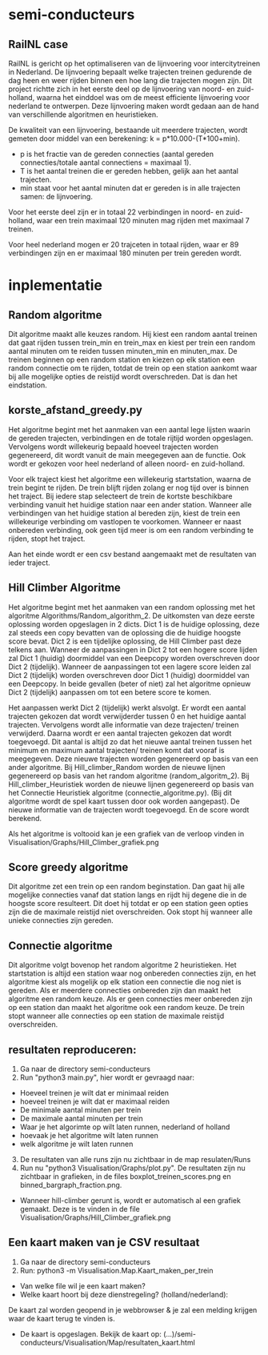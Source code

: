 # semi-conducteurs
## RailNL case
RailNL is gericht op het optimaliseren van de lijnvoering voor intercitytreinen in Nederland. De lijnvoering bepaalt welke trajecten treinen gedurende de dag heen en weer rijden binnen een hoe lang die trajecten mogen zijn. Dit project richtte zich in het eerste deel op de lijnvoering van noord- en zuid-holland, waarna het einddoel was om de meest efficiente lijnvoering voor nederland te ontwerpen.
Deze lijnvoering maken wordt gedaan aan de hand van verschillende algoritmen en heuristieken. 

De kwaliteit van een lijnvoering, bestaande uit meerdere trajecten, wordt gemeten door middel van een berekening: k = p\*10.000-(T\*100+min). 
* p is het fractie van de gereden connecties (aantal gereden connecties/totale aantal connectiens = maximaal 1).
* T is het aantal treinen die er gereden hebben, gelijk aan het aantal trajecten.
* min staat voor het aantal minuten dat er gereden is in alle trajecten samen: de lijnvoering. 

Voor het eerste deel zijn er in totaal 22 verbindingen in noord- en zuid-holland, waar een trein maximaal 120 minuten mag rijden met maximaal 7 treinen.

Voor heel nederland mogen er 20 trajceten in totaal rijden, waar er 89 verbindingen zijn en er maximaal 180 minuten per trein gereden wordt. 

# inplementatie
## Random algoritme
Dit algoritme maakt alle keuzes random. Hij kiest een random aantal treinen dat gaat rijden tussen trein_min en trein_max en 
kiest per trein een random aantal minuten om te reiden tussen minuten_min en minuten_max. De treinen beginnen op een random station 
en kiezen op elk station een random connectie om te rijden, totdat de trein op een station aankomt waar bij alle mogelijke opties de reistijd wordt overschreden. Dat is dan het eindstation. 

## korste_afstand_greedy.py
Het algoritme begint met het aanmaken van een aantal lege lijsten waarin de gereden trajecten, verbindingen en de totale rijtijd worden opgeslagen. Vervolgens wordt willekeurig bepaald hoeveel trajecten worden gegenereerd, dit wordt vanuit de main meegegeven aan de functie. Ook wordt er gekozen voor heel nederland of alleen noord- en zuid-holland.

Voor elk traject kiest het algoritme een willekeurig startstation, waarna de trein begint te rijden. De trein blijft rijden zolang er nog tijd over is binnen het traject. Bij iedere stap selecteert de trein de kortste beschikbare verbinding vanuit het huidige station naar een ander station. Wanneer alle verbindingen van het huidige station al bereden zijn, kiest de trein een willekeurige verbinding om vastlopen te voorkomen. Wanneer er naast onbereden verbinding, ook geen tijd meer is om een random verbinding te rijden, stopt het traject.

Aan het einde wordt er een csv bestand aangemaakt met de resultaten van ieder traject.

## Hill Climber Algoritme
Het algoritme begint met het aanmaken van een random oplossing met het algoritme Algorithms/Random_algorithm_2. De uitkomsten van deze eerste oplossing worden opgeslagen in 2 dicts. Dict 1 is de huidige oplossing, deze zal steeds een copy bevatten van de oplossing die de huidige hoogste score bevat. Dict 2 is een tijdelijke oplossing, de Hill Climber past deze telkens aan. Wanneer de aanpassingen in Dict 2 tot een hogere score lijden zal Dict 1 (huidig) doormiddel van een Deepcopy worden overschreven door Dict 2 (tijdelijk). Wanneer de aanpassingen tot een lagere score leiden zal Dict 2 (tijdelijk) worden overschreven door Dict 1 (huidig) doormiddel van een Deepcopy. In beide gevallen (beter of niet) zal het algoritme opnieuw Dict 2 (tijdelijk) aanpassen om tot een betere score te komen. 

Het aanpassen werkt Dict 2 (tijdelijk) werkt alsvolgt. 
Er wordt een aantal trajecten gekozen dat wordt verwijderder tussen 0 en het huidige aantal trajecten. 
Vervolgens wordt alle informatie van deze trajecten/ treinen verwijderd.
Daarna wordt er een aantal trajecten gekozen dat wordt toegevoegd. Dit aantal is altijd zo dat het nieuwe aantal treinen tussen het minimum en maximum aantal trajecten/ treinen komt dat vooraf is meegegeven. 
Deze nieuwe trajecten worden gegenereerd op basis van een ander algoritme. 
Bij Hill_climber_Random worden de nieuwe lijnen gegenereerd op basis van het random algoritme (random_algoritm_2). 
Bij Hill_climber_Heuristiek worden de nieuwe lijnen gegenereerd op basis van het Connectie Heuristiek algoritme (connectie_algoritme.py). (Bij dit algoritme wordt de spel kaart tussen door ook worden aangepast). 
De nieuwe informatie van de trajecten wordt toegevoegd. En de score wordt berekend. 

Als het algoritme is voltooid kan je een grafiek van de verloop vinden in Visualisation/Graphs/Hill_Climber_grafiek.png

## Score greedy algoritme 
Dit algoritme zet een trein op een random beginstation. Dan gaat hij alle mogelijke connecties vanaf dat station langs en rijdt hij degene die in de hoogste score resulteert. Dit doet hij totdat er op een station geen opties zijn die de maximale reistijd niet overschreiden. Ook stopt hij wanneer alle unieke connecties zijn gereden. 

## Connectie algoritme 
Dit algoritme volgt bovenop het random algoritme 2 heuristieken. Het startstation is altijd een station
waar nog onbereden connecties zijn, en het algoritme kiest als mogelijk op elk station een connectie die nog niet is gereden. Als er
meerdere connecties onbereden zijn dan maakt het algoritme een random keuze. Als er geen connecties meer onbereden zijn op een station 
dan maakt het algoritme ook een random keuze. De trein stopt wanneer alle connecties op een station de maximale reistijd overschreiden.

## resultaten reproduceren:
1. Ga naar de directory semi-conducteurs
2. Run "python3 main.py", hier wordt er gevraagd naar:
* Hoeveel treinen je wilt dat er minimaal reiden
* hoeveel treinen je wilt dat er maximaal reiden
* De minimale aantal minuten per trein
* De maximale aantal minuten per trein
* Waar je het algorimte op wilt laten runnen, nederland of holland
* hoevaak je het algoritme wilt laten runnen
* welk algoritme je wilt laten runnen

3. De resultaten van alle runs zijn nu zichtbaar in de map resulaten/Runs
4. Run nu "python3 Visualisation/Graphs/plot.py". De resultaten zijn nu zichtbaar in grafieken, in de files boxplot_treinen_scores.png en binned_bargraph_fraction.png.
* Wanneer hill-climber gerunt is, wordt er automatisch al een grafiek gemaakt. Deze is te vinden in de file Visualisation/Graphs/Hill_Climber_grafiek.png

## Een kaart maken van je CSV resultaat
1. Ga naar de directory semi-conducteurs
2. Run: python3 -m Visualisation.Map.Kaart_maken_per_trein
* Van welke file wil je een kaart maken?
* Welke kaart hoort bij deze dienstregeling? (holland/nederland):

De kaart zal worden geopend in je webbrowser & je zal een melding krijgen waar de kaart terug te vinden is. 
* De kaart is opgeslagen. Bekijk de kaart op: (...)/semi-conducteurs/Visualisation/Map/resultaten_kaart.html